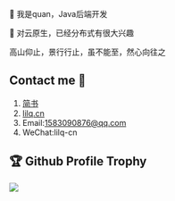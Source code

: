  👋 我是quan，Java后端开发
 
 👀 对云原生，已经分布式有很大兴趣
 
 高山仰止，景行行止，虽不能至，然心向往之

## Contact me 📱

1. [简书](https://www.jianshu.com/u/1c2a18455371)
2. [lilq.cn](http://lilq.cn)
3. Email:1583090876@qq.com
4. WeChat:lilq-cn

## 🏆 Github Profile Trophy
![](https://github-profile-trophy.vercel.app/?username=quan930&title=Repositories,Issues,Commit,Stars,Organizations,LongTimeUser,AncientUser,Joined2020,AllSuperRank,MultiLanguage&theme=monokai&margin-w=2)
